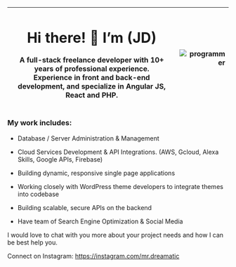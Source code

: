 
| <h1>Hi there! 👋 I’m (JD)</h1><p>A full-stack freelance developer with 10+ years of professional experience.<br />Experience in front and back-end development, and specialize in Angular JS, React and PHP.</p> | <p align="right"><img src="https://media.tenor.com/2uyENRmiUt0AAAAC/coding.gif" alt="programmer"></p> |
| --- | --- |



### My work includes:

- Database / Server Administration &amp; Management

- Cloud Services Development &amp; API Integrations. (AWS, Gcloud, Alexa Skills, Google APIs, Firebase) 

- Building dynamic, responsive single page applications

- Working closely with WordPress theme developers to integrate themes into codebase

- Building scalable, secure APIs on the backend

- Have team of Search Engine Optimization & Social Media 


I would love to chat with you more about your project needs and how I can be best help you.

Connect on Instagram: https://instagram.com/mr.dreamatic









